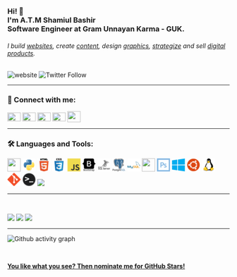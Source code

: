 
<h3>Hi! 👋<br>I'm A.T.M Shamiul Bashir<br>Software Engineer at Gram Unnayan Karma - GUK.</h3>
<h6>I build <a href="https://shamiulbashir.github.io">websites</a>, create <a href="https://shamiulbashir.github.io">content</a>, design <a href="https://shamiulbashir.github.io">graphics</a>, <a href="https://shamiulbashir.github.io">strategize</a> and sell <a href="https://shamiulbashir.github.io">digital products</a>.</h6>

![website](https://img.shields.io/website?label=shamiulbashir.github.io&style=for-the-badge&url=https%3A%2F%2Fshamiulbashir.github.io)
![Twitter Follow](https://img.shields.io/twitter/follow/Tshamiul?color=1DA1F2&logo=twitter&style=for-the-badge)

---

### 🔌 Connect with me:
<p>
  <a style="text-decoration: none;" href="https://www.linkedin.com/in/a-t-m-shamiul-bashir-745b1922a/" target="blank" title="LinkedIn">
    <img align="center" src="https://cdn.jsdelivr.net/npm/simple-icons@3.0.1/icons/linkedin.svg" height="20" width="30" />
  </a>
  <a style="text-decoration: none;" href="https://github.com/ShamiulBashir" target="blank" title="GutHub">
    <img align="center" src="https://cdn.jsdelivr.net/npm/simple-icons@3.0.1/icons/github.svg" height="20" width="30" />
  </a>
  <a style="text-decoration: none;" href="https://twitter.com/Tshamiul" target="blank" title="Twitter">
    <img align="center" src="https://cdn.jsdelivr.net/npm/simple-icons@3.0.1/icons/twitter.svg" height="20" width="30" />
  </a>
  <a style="text-decoration: none;" href="https://facebook.com/shamiul.bashir.tarique.007" target="blank" title="Facebook">
    <img align="center" src="https://cdn.jsdelivr.net/npm/simple-icons@3.0.1/icons/facebook.svg" height="20" width="30" />
  </a>
  <a style="text-decoration: none;" href="https://www.youtube.com/channel/UCVGTzFe_5Do5nTGCrpBIcDg" target="blank" title="YouTube">
    <img align="center" src="https://cdn.jsdelivr.net/npm/simple-icons@3.0.1/icons/youtube.svg" height="25" width="30" />
  </a>
</p>

---

### 🛠️ Languages and Tools:
<p>
  <img width="30" height="30" src="https://code.visualstudio.com/favicon.ico"/>
  <img width="30" height="30" src="https://raw.githubusercontent.com/devicons/devicon/master/icons/python/python-original.svg"/>
  <img width="30" height="30" src="https://raw.githubusercontent.com/devicons/devicon/master/icons/html5/html5-original-wordmark.svg"/>
  <img width="30" height="30" src="https://raw.githubusercontent.com/devicons/devicon/master/icons/css3/css3-original-wordmark.svg"/>
  <img width="30" height="30" src="https://raw.githubusercontent.com/devicons/devicon/master/icons/javascript/javascript-original.svg"/>
  <img width="30" height="30" src="https://raw.githubusercontent.com/devicons/devicon/master/icons/bootstrap/bootstrap-plain-wordmark.svg"/>
  <img width="30" height="30" src="https://raw.githubusercontent.com/devicons/devicon/master/icons/microsoftsqlserver/microsoftsqlserver-plain-wordmark.svg"/>
  <img width="30" height="30" src="https://raw.githubusercontent.com/devicons/devicon/master/icons/postgresql/postgresql-original-wordmark.svg"/>
  <img width="30" height="30" src="https://raw.githubusercontent.com/devicons/devicon/master/icons/mysql/mysql-original-wordmark.svg"/>
  <img width="30" height="30" src="https://www.vectorlogo.zone/logos/getpostman/getpostman-icon.svg"/>
  <img width="30" height="30" src="https://raw.githubusercontent.com/devicons/devicon/master/icons/photoshop/photoshop-line.svg"/>
  <img width="30" height="30" src="https://raw.githubusercontent.com/devicons/devicon/master/icons/windows8/windows8-original.svg"/>
  <img width="30" height="30" src="https://raw.githubusercontent.com/devicons/devicon/master/icons/ubuntu/ubuntu-plain.svg"/>
  <img width="30" height="30" src="https://raw.githubusercontent.com/devicons/devicon/master/icons/linux/linux-original.svg"/>
  <img width="30" height="30" src="https://raw.githubusercontent.com/devicons/devicon/master/icons/git/git-original.svg"/>
  <img width="30" height="30" src="https://raw.githubusercontent.com/github/explore/80688e429a7d4ef2fca1e82350fe8e3517d3494d/topics/terminal/terminal.png"/>
  <img height="30" src="https://upload.wikimedia.org/wikipedia/commons/5/50/Odoo_logo.svg"/>
</p>

---

<br/>
<p align="left">
  <img width="49.5%" src="https://github-readme-stats.vercel.app/api/top-langs/?username=ShamiulBashir&layout=compact"/>
  <img width="49.5%" src="https://github-readme-stats.vercel.app/api?username=ShamiulBashir&show_icons=true&count_private=true&hide_border=true" />
  <img width="49.5%" src="https://github-readme-streak-stats.herokuapp.com?user=ShamiulBashir&date_format=M%20j%5B%2C%20Y%5D)]" />
</p>

---

![Github activity graph](https://activity-graph.herokuapp.com/graph?username=ShamiulBashir&theme=react-dark&hide_border=true&color=D22626&line=D22626&point=D22626)

<br>


[**You like what you see? Then nominate me for GitHub Stars!**](https://stars.github.com/ShamiulBashir/)<br/>

